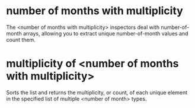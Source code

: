# number of months with multiplicity

The &lt;number of months with multiplicity&gt; inspectors deal with number-of-month arrays, allowing you to extract unique number-of-month values and count them.

# multiplicity of &lt;number of months with multiplicity&gt;

Sorts the list and returns the multiplicity, or count, of each unique element in the specified list of multiple &lt;number of month&gt; types.
